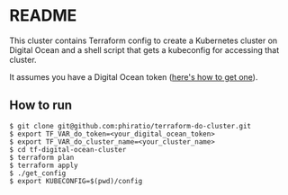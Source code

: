 # README

This cluster contains Terraform config to create a Kubernetes cluster on Digital Ocean and a shell script that gets a kubeconfig for accessing that cluster.

It assumes you have a Digital Ocean token ([here's how to get one](https://www.digitalocean.com/docs/api/create-personal-access-token/)).

## How to run

```
$ git clone git@github.com:phiratio/terraform-do-cluster.git
$ export TF_VAR_do_token=<your_digital_ocean_token>
$ export TF_VAR_do_cluster_name=<your_cluster_name>
$ cd tf-digital-ocean-cluster
$ terraform plan
$ terraform apply
$ ./get_config
$ export KUBECONFIG=$(pwd)/config
```

